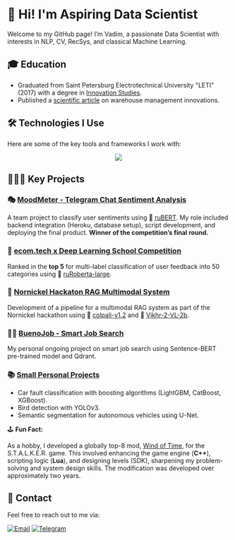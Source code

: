 # 👋 Hi! I'm Aspiring Data Scientist  

Welcome to my GitHub page! I’m Vadim, a passionate Data Scientist with interests in NLP, CV, RecSys, and classical Machine Learning.  

## 🎓 Education  

* Graduated from Saint Petersburg Electrotechnical University "LETI" (2017) with a degree in [Innovation Studies](https://abit.etu.ru/ru/postupayushhim/bakalavriat-i-specialitet/napravleniya-podgotovki/innovatika).  
* Published a [scientific article](https://ieeexplore.ieee.org/document/7910814) on warehouse management innovations.

## 🛠️ Technologies I Use  

Here are some of the key tools and frameworks I work with:

<p align="center">
  <a href="https://go-skill-icons.vercel.app/">
    <img src="https://go-skill-icons.vercel.app/api/icons?i=ubuntu,pycharm,pytorch,huggingface,postgres,matplotlib,langchain,jupyter,docker,streamlit,numpy,pandas&theme=dark" />
  </a>
</p>

## 👩🏻‍💻 Key Projects  

### 🎭 [MoodMeter - Telegram Chat Sentiment Analysis](https://github.com/metanovus/MoodMeter)  
A team project to classify user sentiments using 🤗 [ruBERT](https://huggingface.co/blanchefort/rubert-base-cased-sentiment-rurewiews). My role included backend integration (Heroku, database setup), script development, and deploying the final product. **Winner of the competition’s final round.**

### 💫 [ecom.tech x Deep Learning School Competition](https://github.com/metanovus/ecom-tech-nlp-comp)  
Ranked in the **top 5** for multi-label classification of user feedback into 50 categories using 🤗 [ruRoberta-large](https://huggingface.co/ai-forever/ruRoberta-large).  

### 🤖 [Nornickel Hackaton RAG Multimodal System](https://github.com/metanovus/nornikel-rag-2024)  
Development of a pipeline for a multimodal RAG system as part of the Nornickel hackathon using 🤗 [colpali-v1.2](https://huggingface.co/vidore/colpali-v1.2) and 🤗 [Vikhr-2-VL-2b](https://huggingface.co/Vikhrmodels/Vikhr-2-VL-2b-Instruct-experimental).

### 🧑‍💻 [BuenoJob - Smart Job Search](https://github.com/metanovus/bueno-job)
My personal ongoing project on smart job search using Sentence-BERT pre-trained model and Qdrant.

### 📚 [Small Personal Projects](https://github.com/metanovus/my-projects)
- Car fault classification with boosting algorithms (LightGBM, CatBoost, XGBoost).  
- Bird detection with YOLOv3.  
- Semantic segmentation for autonomous vehicles using U-Net.  

🕹️ **Fun Fact:**  

As a hobby, I developed a globally top-8 mod, [Wind of Time](https://ap-pro.ru/stuff/zov_pripjati/veter-vremeni-r201/), for the S.T.A.L.K.E.R. game. This involved enhancing the game engine (**C++**), scripting logic (**Lua**), and designing levels (SDK), sharpening my problem-solving and system design skills. The modification was developed over approximately two years.

## 💬 Contact  

Feel free to reach out to me via:  

[![Email](https://img.shields.io/badge/-Email-D14836?style=flat&logo=Gmail&logoColor=white)](mailto:metanovus@mail.ru) 
[![Telegram](https://img.shields.io/badge/-Telegram-2CA5E0?style=flat&logo=Telegram&logoColor=white)](https://t.me/samoilov_vadim)
